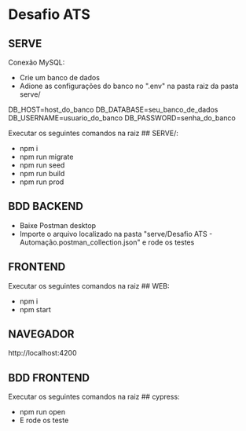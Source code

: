 # Desafio ATS

## SERVE

Conexão MySQL:
- Crie um banco de dados
- Adione as configurações do banco no ".env" na pasta raiz da pasta serve/

DB_HOST=host_do_banco
DB_DATABASE=seu_banco_de_dados
DB_USERNAME=usuario_do_banco
DB_PASSWORD=senha_do_banco

Executar os seguintes comandos na raiz ## SERVE/:
- npm i
- npm run migrate
- npm run seed
- npm run build
- npm run prod

## BDD BACKEND
- Baixe Postman desktop
- Importe o arquivo localizado na pasta "serve/Desafio ATS - Automação.postman_collection.json" e rode os testes

## FRONTEND

Executar os seguintes comandos na raiz ## WEB:
- npm i
- npm start

## NAVEGADOR
http://localhost:4200

## BDD FRONTEND

Executar os seguintes comandos na raiz ## cypress:
- npm run open
- E rode os teste